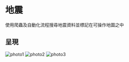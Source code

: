 # 地震
使用爬蟲及自動化流程搜尋地震資料並標記在可操作地圖之中
## 呈現
![photo1](photo/台灣地圖1.gif)
![photo2](photo/台灣地圖2.gif)
![photo3](photo/台灣地圖3.gif)
